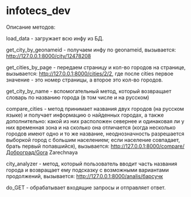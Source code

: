 # infotecs_dev

Описание методов:

load_data - загружает всю инфу из БД.

get_city_by_geonameid - получаем инфу по geonameid, вызывается: http://127.0.0.1:8000/city/12478208

get_cities_by_page - передаем страницу и кол-во городов на странице, вызывается: http://127.0.0.1:8000/cities/2/2, где после cities первое значение - это номер страницы, а второе это кол-во городов.

get_city_by_name - вспомогательный метод, который возвращает словарь по названию города (в том числе и на русском)

compare_cities - метод принимает названия двух городов (на русском языке) и получает информацию о найденных городах, а также дополнительно: какой из них расположен севернее и одинаковая ли у них временная зона и на сколько она отличается (когда несколько городов имеют одно и то же название, неоднозначность разрешается выборкой город с большим населением; если население совпадает, брать первый попавшийся), вызывается: http://127.0.0.1:8000/compare/Доброград/Gora Zarechnaya

city_analyzer - метод, который пользователь вводит часть названия города и возвращает ему подсказку с возможными вариантами продолжений, вызывается: http://127.0.0.1:8000/analis/барсучк

do_GET - обрабатывает входящие запросы и отправляет ответ.
